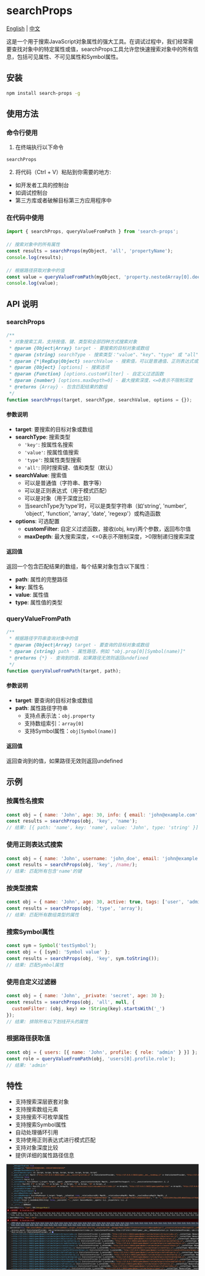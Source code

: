 # searchProps

[English](./README.md) | [中文](./README.zh-CN.md)

这是一个用于搜索JavaScript对象属性的强大工具。在调试过程中，我们经常需要查找对象中的特定属性或值，searchProps工具允许您快速搜索对象中的所有信息，包括可见属性、不可见属性和Symbol属性。

## 安装

```bash
npm install search-props -g
```

## 使用方法

### 命令行使用

1. 在终端执行以下命令
```bash
searchProps
```

2. 将代码（Ctrl + V）粘贴到你需要的地方:
- 如开发者工具的控制台
- 如调试控制台
- 第三方库或者破解目标第三方应用程序中

### 在代码中使用

```js
import { searchProps, queryValueFromPath } from 'search-props';

// 搜索对象中的所有属性
const results = searchProps(myObject, 'all', 'propertyName');
console.log(results);

// 根据路径获取对象中的值
const value = queryValueFromPath(myObject, 'property.nestedArray[0].deepProperty');
console.log(value);
```

## API 说明

### searchProps

```js
/**
 * 对象搜索工具，支持按值、键、类型和全部四种方式搜索对象
 * @param {Object|Array} target - 要搜索的目标对象或数组
 * @param {string} searchType - 搜索类型："value"、"key"、"type" 或 "all"
 * @param {*|RegExp|Object} searchValue - 搜索值，可以是普通值、正则表达式或对象
 * @param {Object} [options] - 搜索选项
 * @param {Function} [options.customFilter] - 自定义过滤函数
 * @param {number} [options.maxDepth=0] - 最大搜索深度，<=0表示不限制深度
 * @returns {Array} - 包含匹配结果的数组
 */
function searchProps(target, searchType, searchValue, options = {});
```

#### 参数说明

- **target**: 要搜索的目标对象或数组
- **searchType**: 搜索类型
  - `'key'`: 按属性名搜索
  - `'value'`: 按属性值搜索
  - `'type'`: 按属性类型搜索
  - `'all'`: 同时搜索键、值和类型（默认）
- **searchValue**: 搜索值
  - 可以是普通值（字符串、数字等）
  - 可以是正则表达式（用于模式匹配）
  - 可以是对象（用于深度比较）
  - 当searchType为'type'时，可以是类型字符串（如'string', 'number', 'object', 'function', 'array', 'date', 'regexp'）或构造函数
- **options**: 可选配置
  - **customFilter**: 自定义过滤函数，接收(obj, key)两个参数，返回布尔值
  - **maxDepth**: 最大搜索深度，<=0表示不限制深度，>0限制递归搜索深度

#### 返回值

返回一个包含匹配结果的数组，每个结果对象包含以下属性：
- **path**: 属性的完整路径
- **key**: 属性名
- **value**: 属性值
- **type**: 属性值的类型

### queryValueFromPath

```js
/**
 * 根据路径字符串查询对象中的值
 * @param {Object|Array} target - 要查询的目标对象或数组
 * @param {string} path - 属性路径，例如 "obj.prop[0][Symbol(name)]"
 * @returns {*} - 查询到的值，如果路径无效则返回undefined
 */
function queryValueFromPath(target, path);
```

#### 参数说明

- **target**: 要查询的目标对象或数组
- **path**: 属性路径字符串
  - 支持点表示法：`obj.property`
  - 支持数组索引：`array[0]`
  - 支持Symbol属性：`obj[Symbol(name)]`

#### 返回值

返回查询到的值，如果路径无效则返回undefined

## 示例

### 按属性名搜索

```js
const obj = { name: 'John', age: 30, info: { email: 'john@example.com' } };
const results = searchProps(obj, 'key', 'name');
// 结果: [{ path: 'name', key: 'name', value: 'John', type: 'string' }]
```

### 使用正则表达式搜索

```js
const obj = { name: 'John', username: 'john_doe', email: 'john@example.com' };
const results = searchProps(obj, 'key', /name/);
// 结果: 匹配所有包含'name'的键
```

### 按类型搜索

```js
const obj = { name: 'John', age: 30, active: true, tags: ['user', 'admin'] };
const results = searchProps(obj, 'type', 'array');
// 结果: 匹配所有数组类型的属性
```

### 搜索Symbol属性

```js
const sym = Symbol('testSymbol');
const obj = { [sym]: 'Symbol value' };
const results = searchProps(obj, 'key', sym.toString());
// 结果: 匹配Symbol属性
```

### 使用自定义过滤器

```js
const obj = { name: 'John', _private: 'secret', age: 30 };
const results = searchProps(obj, 'all', null, {
  customFilter: (obj, key) => !String(key).startsWith('_')
});
// 结果: 排除所有以下划线开头的属性
```

### 根据路径获取值

```js
const obj = { users: [{ name: 'John', profile: { role: 'admin' } }] };
const role = queryValueFromPath(obj, 'users[0].profile.role');
// 结果: 'admin'
```

## 特性

- 支持搜索深层嵌套对象
- 支持搜索数组元素
- 支持搜索不可枚举属性
- 支持搜索Symbol属性
- 自动处理循环引用
- 支持使用正则表达式进行模式匹配
- 支持对象深度比较
- 提供详细的属性路径信息

![示例](image.jpg)